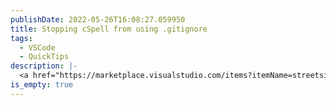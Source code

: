 ```yaml
---
publishDate: 2022-05-26T16:08:27.059950
title: Stopping cSpell from using .gitignore
tags:
  - VSCode
  - QuickTips
description: |-
  <a href="https://marketplace.visualstudio.com/items?itemName=streetsidesoftware.code-spell-checker">cSpell</a> is a spelling plugin for VS Code. Not my favourite, but the only one I found. It isn't particularly well documented though. It avoids spell checking files in .gitignore. To stop that, you need to add <code>"cSpell.useGitignore": false,</code> to your settings
is_empty: true
---
```

